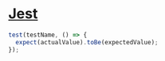 # [Jest](https://jestjs.io/docs/getting-started)

```js
test(testName, () => {
  expect(actualValue).toBe(expectedValue);
});
```
